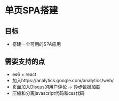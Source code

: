 # 单页SPA搭建
## 目标
+ 搭建一个可用的SPA应用
## 需要支持的点
+ es6 + react
+ 加入https://analytics.google.com/analytics/web/
+ 页面加入Disqus的用户评论 -> 异步数据加载
+ 压缩和分离javascript代码和css代码